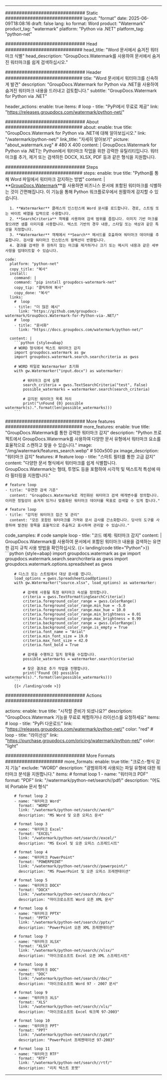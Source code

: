 
---
############################# Static ############################
layout: "format"
date:  2025-06-09T18:08:16
draft: false
lang: ko
format: Word
product: "Watermark"
product_tag: "watermark"
platform: "Python via .NET"
platform_tag: "python-net"

############################# Head ############################
head_title: "Word 문서에서 숨겨진 워터마크 식별"
head_description: "GroupDocs.Watermark를 사용하여 문서에서 숨겨진 워터마크를 쉽게 검색하십시오."

############################# Header ############################
title: "Word 문서에서 워터마크를 신속하게 발견" 
description: "GroupDocs.Watermark for Python via .NET을 사용하여 숨겨진 워터마크 내용을 드러내고 검토합니다."
subtitle: "GroupDocs.Watermark for Python via .NET" 

header_actions:
  enable: true
  items:
    #  loop
    - title: "PyPi에서 무료로 제공"
      link: "https://releases.groupdocs.com/watermark/python-net/"
      
############################# About ############################
about:
    enable: true
    title: "GroupDocs.Watermark for Python via .NET에 대해 알아보십시오."
    link: "/watermark/python-net/"
    link_title: "자세히 알아보기"
    picture: "about_watermark.svg" # 480 X 400
    content: |
       GroupDocs.Watermark for Python via .NET는 Python에서 워터마크 작업을 위한 강력한 유틸리티입니다. 워터마크를 추가, 제거 또는 검색하든 DOCX, XLSX, PDF 등과 같은 형식을 지원합니다.

############################# Steps ############################
steps:
    enable: true
    title: "Python를 통해 Word 파일에서 워터마크 감지하는 방법"
    content: |
      **[GroupDocs.Watermark](https://products.groupdocs.com/watermark/python-net/)**를 사용하면 비즈니스 문서에 포함된 워터마크를 식별하는 것이 간편해집니다. 이 기능을 통해 Python 워크플로우에서 원활하게 감지할 수 있습니다.
      
      1. **Watermarker** 클래스의 인스턴스에 Word 문서를 로드합니다. 경로, 스트림 또는 바이트 배열을 입력으로 수용합니다.
      2. **SearchCriteria** 객체를 사용하여 검색 범위를 좁힙니다. 이미지 기반 마크를 찾으려면 샘플 이미지를 사용합니다. 텍스트 기반의 경우 내용, 스타일 또는 색상과 같은 특성을 지정합니다.
      3. **Watermarker** 객체에서 **Search** 메서드를 호출하여 워터마크 데이터를 추출합니다. 검사할 워터마크 인스턴스의 컬렉션이 반환됩니다.
      4. 결과를 검색한 후 원하지 않는 마크를 제거하거나 크기 또는 메시지 내용과 같은 세부 사항을 업데이트할 수 있습니다.
   
    code:
      platform: "python-net"
      copy_title: "복사"
      install:
        command: |
        command: "pip install groupdocs-watermark-net"
        copy_tip: "클릭하여 복사"
        copy_done: "복사"
      links:
        #  loop
        - title: "더 많은 예시"
          link: "https://github.com/groupdocs-watermark/GroupDocs.Watermark-for-Python-via-.NET/"
        #  loop
        - title: "문서화"
          link: "https://docs.groupdocs.com/watermark/python-net/"
          
      content: |
        ```python {style=abap}
        # WORD 형식에서 텍스트 워터마크 감지
        import groupdocs.watermark as gw
        import groupdocs.watermark.search.searchcriteria as gwss

        # WORD 파일로 Watermarker 초기화
        with gw.Watermarker("input.docx") as watermarker:

            # 워터마크 검색 실행
            search_criteria = gwss.TextSearchCriteria("test", False)
            possible_watermarks = watermarker.search(search_criteria)

            # 감지된 워터마크 목록 처리
            print("\nFound {0} possible watermark(s).".format(len(possible_watermarks)))
        ```            

############################# More features ############################
more_features:
  enable: true
  title: "GroupDocs.Watermark를 통한 강력한 워터마크 감지"
  description: "Python 프로젝트에서 GroupDocs.Watermark를 사용하여 다양한 문서 유형에서 워터마크 요소를 효율적으로 스캔하고 찾을 수 있습니다."
  image: "/img/watermark/features_search.webp" # 500x500 px
  image_description: "워터마크 감지"
  features:
    # feature loop
    - title: "스마트 필터를 통한 고급 감지"
      content: "다양한 문서 형식에서 워터마크를 쉽게 식별합니다. GroupDocs.Watermark는 형태, 투명도 등을 포함하여 시각적 및 텍스트적 특성에 따라 필터링을 지원합니다."

    # feature loop
    - title: "유연한 검색 기준"
      content: "GroupDocs.Watermark로 개인화된 워터마크 검색 매개변수를 정의합니다. 이러한 정밀성이 숨겨져 있거나 맞춤화된 워터마크 데이터를 목표로 검색할 수 있게 합니다."

    # feature loop
    - title: "감지된 워터마크 접근 및 관리"
      content: "모든 포함된 워터마크를 가져와 문서 감사를 간소화합니다. 당사의 도구를 사용하여 발견된 항목을 효율적으로 추출하고 표시하며 관리할 수 있습니다."
      
  code_samples:
    # code sample loop
    - title: "코드 예제: 워터마크 감지"
      content: |
        GroupDocs.Watermark를 사용하여 문서에서 포함된 워터마크 내용을 검색하는 유연한 감지 규칙 사용 방법을 확인하십시오.
        {{< landing/code title="Python">}}
        ```python {style=abap}
        import groupdocs.watermark as gw
        import groupdocs.watermark.search.searchcriteria as gwss
        import groupdocs.watermark.options.spreadsheet as gwos

        # 디스크 또는 스트림에서 대상 문서를 엽니다.
        load_options = gwos.SpreadsheetLoadOptions()
        with gw.Watermarker("source.xlsx", load_options) as watermarker:

            # 검색에 사용될 특정 워터마크 속성을 정의합니다.
            criteria = gwss.TextFormattingSearchCriteria()
            criteria.foreground_color_range = gwss.ColorRange()
            criteria.foreground_color_range.min_hue = -5.0
            criteria.foreground_color_range.max_hue = 10.0
            criteria.foreground_color_range.min_brightness = 0.01
            criteria.foreground_color_range.max_brightness = 0.99
            criteria.background_color_range = gwss.ColorRange()
            criteria.background_color_range.is_empty = True
            criteria.font_name = "Arial"
            criteria.min_font_size = 19.0
            criteria.max_font_size = 42.0
            criteria.font_bold = True

            # 검색을 수행하고 일치 항목을 수집합니다.
            possible_watermarks = watermarker.search(criteria)

            # 찾은 결과로 추가 작업을 진행합니다.
            print("Found {0} possible watermark(s).".format(len(possible_watermarks)))
        ```
        {{< /landing/code >}}


############################# Actions ############################

actions:
  enable: true
  title: "시작할 준비가 되셨나요?"
  description: "GroupDocs.Watermark 기능을 무료로 체험하거나 라이선스를 요청하세요"
  items:
    #  loop
    - title: "PyPi 다운로드"
      link: "https://releases.groupdocs.com/watermark/python-net/"
      color: "red"
        #  loop
    - title: "라이선싱"
      link: "https://purchase.groupdocs.com/pricing/watermark/python-net/"
      color: "light"


############################# More Formats #####################
more_formats:
    enable: true
    title: "크로스-형식 감지 기능"
    exclude: "WORD"
    description: "광범위하게 사용되는 파일 유형에 대한 워터마크 분석을 지원합니다."
    items: 
        # format loop 1
        - name: "워터마크 PDF"
          format: "PDF"
          link: "/watermark/python-net/search//pdf/"
          description: "어도비 Portable 문서 형식"

        # format loop 2
        - name: "워터마크 Word"
          format: "WORD"
          link: "/watermark/python-net/search//word/"
          description: "MS Word 및 오픈 오피스 문서"
          
        # format loop 3
        - name: "워터마크 Excel"
          format: "EXCEL"
          link: "/watermark/python-net/search//excel/"
          description: "MS Excel 및 오픈 오피스 스프레드시트"

        # format loop 4
        - name: "워터마크 PowerPoint"
          format: "POWERPOINT"
          link: "/watermark/python-net/search//powerpoint/"
          description: "MS PowerPoint 및 오픈 오피스 프레젠테이션"

        # format loop 5
        - name: "워터마크 DOCX"
          format: "DOCX"
          link: "/watermark/python-net/search//docx/"
          description: "마이크로소프트 Word 오픈 XML 문서"
          
        # format loop 6
        - name: "워터마크 PPTX"
          format: "PPTX"
          link: "/watermark/python-net/search//pptx/"
          description: "PowerPoint 오픈 XML 프레젠테이션"
          
        # format loop 7
        - name: "워터마크 XLSX"
          format: "XLSX"
          link: "/watermark/python-net/search//xlsx/"
          description: "마이크로소프트 Excel 오픈 XML 스프레드시트"

        # format loop 8
        - name: "워터마크 DOC"
          format: "DOC"
          link: "/watermark/python-net/search//doc/"
          description: "마이크로소프트 Word 97 - 2007 문서"

        # format loop 9
        - name: "워터마크 XLS"
          format: "XLS"
          link: "/watermark/python-net/search//xls/"
          description: "마이크로소프트 Excel 워크북 97-2003"

        # format loop 10
        - name: "워터마크 PPT"
          format: "PPT"
          link: "/watermark/python-net/search//ppt/"
          description: "PowerPoint 프레젠테이션 97-2003"

        # format loop 11
        - name: "워터마크 RTF"
          format: "RTF"
          link: "/watermark/python-net/search//rtf/"
          description: "리치 텍스트 포맷"

---